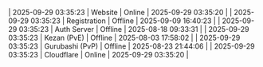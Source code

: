 | 2025-09-29 03:35:23 | Website | Online | 2025-09-29 03:35:20 |
| 2025-09-29 03:35:23 | Registration | Offline | 2025-09-09 16:40:23 |
| 2025-09-29 03:35:23 | Auth Server | Offline | 2025-08-18 09:33:31 |
| 2025-09-29 03:35:23 | Kezan (PvE) | Offline | 2025-08-03 17:58:02 |
| 2025-09-29 03:35:23 | Gurubashi (PvP) | Offline | 2025-08-23 21:44:06 |
| 2025-09-29 03:35:23 | Cloudflare | Online | 2025-09-29 03:35:20 |

